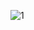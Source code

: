 ![1](https://user-images.githubusercontent.com/81361291/197799387-3a2fd6fe-e27d-497b-bde5-0cd219b47fed.PNG)

